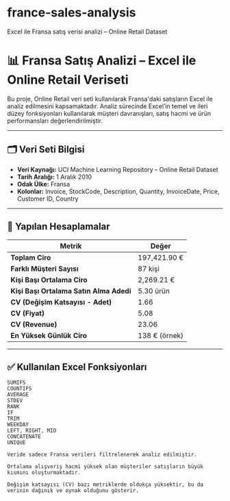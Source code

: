 # france-sales-analysis
Excel ile Fransa satış verisi analizi – Online Retail Dataset
# 📊 Fransa Satış Analizi – Excel ile Online Retail Veriseti

Bu proje, Online Retail veri seti kullanılarak Fransa'daki satışların Excel ile analiz edilmesini kapsamaktadır. Analiz sürecinde Excel’in temel ve ileri düzey fonksiyonları kullanılarak müşteri davranışları, satış hacmi ve ürün performansları değerlendirilmiştir.

---

## 🗂️ Veri Seti Bilgisi

- **Veri Kaynağı:** UCI Machine Learning Repository – Online Retail Dataset
- **Tarih Aralığı:** 1 Aralık 2010
- **Odak Ülke:** Fransa
- **Kolonlar:** Invoice, StockCode, Description, Quantity, InvoiceDate, Price, Customer ID, Country

---

## 🎯 Yapılan Hesaplamalar

| Metrik                                  | Değer             |
|----------------------------------------|-------------------|
| **Toplam Ciro**                        | 197,421.90 €      |
| **Farklı Müşteri Sayısı**             | 87 kişi           |
| **Kişi Başı Ortalama Ciro**           | 2,269.21 €        |
| **Kişi Başı Ortalama Satın Alma Adedi** | 5.30 ürün         |
| **CV (Değişim Katsayısı - Adet)**     | 1.66              |
| **CV (Fiyat)**                         | 5.08              |
| **CV (Revenue)**                       | 23.06             |
| **En Yüksek Günlük Ciro**             | 138 € (örnek)     |

---

## ✅ Kullanılan Excel Fonksiyonları

```excel
SUMIFS
COUNTIFS
AVERAGE
STDEV
RANK
IF
TRIM
WEEKDAY
LEFT, RIGHT, MID
CONCATENATE
UNIQUE

Veride sadece Fransa verileri filtrelenerek analiz edilmiştir.

Ortalama alışveriş hacmi yüksek olan müşteriler satışların büyük kısmını oluşturmaktadır.

Değişim katsayısı (CV) bazı metriklerde oldukça yüksektir, bu da verinin dağınık ve oynak olduğunu gösterir.


